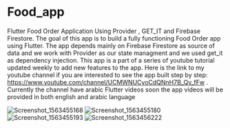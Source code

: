 # Food_app
Flutter Food Order Application Using Provider , GET_IT and Firebase Firestore.
The goal of this app is to build a fully functioning Food Order app using Flutter. The app depends mainly on Firebase Firestore as source of data and we work with Provider as our state managment and we used get_it as dependency injection. This app is a part of a series of youtube tutorial updated weekly to add new features to the app. Here is the link to my youtube channel if you are interested to see the app built step by step: https://www.youtube.com/channel/UCMWNUCyoCdQNnH7B_Qv_fFw .
Currently the channel have arabic Flutter videos soon the app videos will be provided in both english and arabic language

![Screenshot_1563455168](https://user-images.githubusercontent.com/29692898/61460842-db773f00-a96f-11e9-8f42-e8ded86b9b99.png)
![Screenshot_1563455180](https://user-images.githubusercontent.com/29692898/61460846-ddd99900-a96f-11e9-9bf6-03dcc14765f1.png)
![Screenshot_1563455193](https://user-images.githubusercontent.com/29692898/61460850-df0ac600-a96f-11e9-85de-416ed79fed0f.png)
![Screenshot_1563456222](https://user-images.githubusercontent.com/29692898/61461110-58a2b400-a970-11e9-8a5b-aa5686161216.png)
